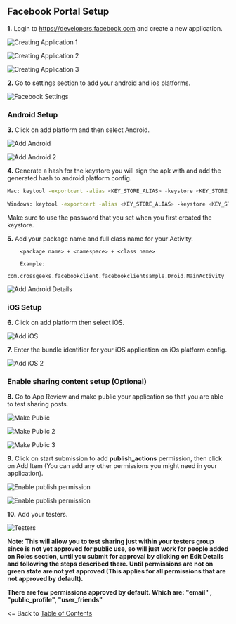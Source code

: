 ## Facebook Portal Setup

**1.** Login to https://developers.facebook.com and create a new application.

![Creating Application 1](https://github.com/CrossGeeks/FacebookClientPlugin/blob/develop/images/create-fb-app.jpg?raw=true)

![Creating Application 2](https://github.com/CrossGeeks/FacebookClientPlugin/blob/develop/images/create-fb-app-2.jpg?raw=true)

![Creating Application 3](https://github.com/CrossGeeks/FacebookClientPlugin/blob/develop/images/fb-app-start.png?raw=true)

**2.** Go to settings section to add your android and ios platforms.

![Facebook Settings](https://github.com/CrossGeeks/FacebookClientPlugin/blob/develop/images/fb-app-settings.png)


### Android Setup

**3.** Click on add platform and then select Android.


![Add Android](https://github.com/CrossGeeks/FacebookClientPlugin/blob/develop/images/create-android-app.png?raw=true)

![Add Android 2](https://github.com/CrossGeeks/FacebookClientPlugin/blob/develop/images/create-android-app-2.png?raw=true)

**4.** Generate a hash for the keystore you will sign the apk with and add the generated hash to android platform config.

```bash
Mac: keytool -exportcert -alias <KEY_STORE_ALIAS> -keystore <KEY_STORE_PATH> | openssl sha1 -binary | openssl base64
 
Windows: keytool -exportcert -alias <KEY_STORE_ALIAS> -keystore <KEY_STORE_PATH> | openssl sha1 -binary | openssl base64
```

Make sure to use the password that you set when you first created the keystore.

**5.** Add your package name and full class name for your Activity.

        <package name> + <namespace> + <class name>
        
        Example:
            com.crossgeeks.facebookclient.facebookclientsample.Droid.MainActivity

![Add Android  Details](https://github.com/CrossGeeks/FacebookClientPlugin/blob/develop/images/create-android-app-details.png?raw=true)


### iOS Setup

**6.** Click on add platform then select iOS.

![Add iOS](https://github.com/CrossGeeks/FacebookClientPlugin/blob/develop/images/create-ios-app.png?raw=true)

**7.** Enter the bundle identifier for your iOS application on iOs platform config.

![Add iOS 2](https://github.com/CrossGeeks/FacebookClientPlugin/blob/develop/images/create-ios-app-2.png?raw=true)

### Enable sharing content setup (Optional)

**8.** Go to App Review and make public your application so that you are able to test sharing posts.

![Make Public](https://github.com/CrossGeeks/FacebookClientPlugin/blob/develop/images/fb-app-make-public.png)

![Make Public 2](https://github.com/CrossGeeks/FacebookClientPlugin/blob/develop/images/fb-app-make-ublic-2.png?raw=true)

![Make Public 3](https://github.com/CrossGeeks/FacebookClientPlugin/blob/develop/images/fb-app-make-ublic-3.png?raw=true)

**9.** Click on start submission to add **publish_actions** permission, then click on Add Item (You can add any other permissions you might need in your application).

![Enable publish permission](https://github.com/CrossGeeks/FacebookClientPlugin/blob/develop/images/publish_actions_permission.png?raw=true)

![Enable publish permission](https://github.com/CrossGeeks/FacebookClientPlugin/blob/master/images/publish_actions_permissions_2.png?raw=true)

**10.** Add your testers.

![Testers](https://github.com/CrossGeeks/FacebookClientPlugin/blob/develop/images/testers.png?raw=true)

**Note: This will allow you to test sharing just within your testers group since is not yet approved for public use, so will just work for people added on Roles section, until you submit for approval by clicking on Edit Details and following the steps described there. Until permissions are not on green state are not yet approved (This applies for all permissions that are not approved by default).**

**There are few permissions approved by default. Which are: "email" , "public_profile", "user_friends"**







<= Back to [Table of Contents](../README.md)
